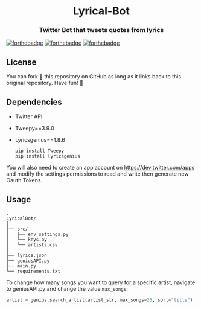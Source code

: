 

<h1 align="center">Lyrical-Bot</h1>
<h3 align="center"> 
Twitter Bot that tweets quotes from lyrics
</h3>

[![forthebadge](https://forthebadge.com/images/badges/made-with-python.svg?style=?style=for-the-badge)](https://forthebadge.com)
[![forthebadge](https://forthebadge.com/images/badges/check-it-out.svg)](https://forthebadge.com)
[![forthebadge](https://forthebadge.com/images/badges/fo-real.svg)](https://forthebadge.com)



License
------------

You can fork 🍴 this repository on GitHub as long as it links back to this original repository. Have fun! 🤗

Dependencies
------------

  * Twitter API
  * Tweepy==3.9.0
  * Lyricsgenius==1.8.6

        pip install Tweepy
        pip install lyricsgenius

You will also need to create an app account on https://dev.twitter.com/apps and modify the settings permissions to read and write then generate new Oauth Tokens.

Usage
------------
    . 
    LyricalBot/
    │
    ├── src/
    │   ├── env_settings.py
    │   └── keys.py
    │   └── artists.csv
    │
    ├── lyrics.json
    ├── geniusAPI.py  
    ├── main.py
    └── requirements.txt

To change how many songs you want to query for a specific artist, navigate to geniusAPI.py and change the value `max_songs`:

```python
artist = genius.search_artist(artist_str, max_songs=25, sort="title")
```

